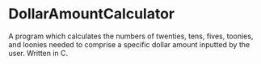 # DollarAmountCalculator
A program which calculates the numbers of twenties, tens, fives, toonies, and loonies needed to comprise a specific dollar amount inputted by the user. Written in C.
